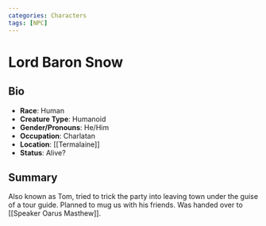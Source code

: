 ```yaml
---
categories: Characters
tags: [NPC]
---
```

# Lord Baron Snow
## Bio
- **Race**: Human
- **Creature Type**: Humanoid
- **Gender/Pronouns**:  He/Him
- **Occupation**: Charlatan
- **Location**: [[Termalaine]]
- **Status**: Alive?

## Summary
Also known as Tom, tried to trick the party into leaving town under the guise of a tour guide. Planned to mug us with his friends. Was handed over to [[Speaker Oarus Masthew]].